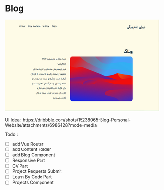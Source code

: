 # Blog

<div align="center">
        <img src="src\assets\Images\Screenshot.png" 
        alt="this is a photo" width="600" height="300">
        </div>

<br>
UI Idea : https://dribbble.com/shots/15238065-Blog-Personal-Website/attachments/6986428?mode=media
<br>



Todo :
- [ ] add Vue Router
- [ ] add Content Folder
- [ ] add Blog Component
- [ ] Responsive Part
- [ ] CV Part
- [ ] Project Requests Submit
- [ ] Learn By Code Part
- [ ] Projects Component
